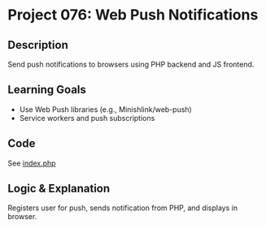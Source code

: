 # Project 076: Web Push Notifications

## Description
Send push notifications to browsers using PHP backend and JS frontend.

## Learning Goals
- Use Web Push libraries (e.g., Minishlink/web-push)
- Service workers and push subscriptions

## Code
See [index.php](index.php)

## Logic & Explanation
Registers user for push, sends notification from PHP, and displays in browser.
